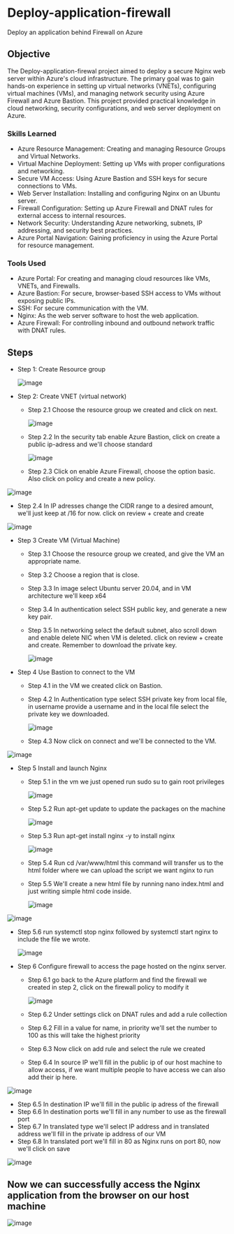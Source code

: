 # Deploy-application-firewall
Deploy an application behind Firewall on Azure

## Objective
The Deploy-application-firewal project aimed to deploy a secure Nginx web server within Azure's cloud infrastructure. The primary goal was to gain hands-on experience in setting up virtual networks (VNETs), configuring virtual machines (VMs), and managing network security using Azure Firewall and Azure Bastion. This project provided practical knowledge in cloud networking, security configurations, and web server deployment on Azure.

### Skills Learned
- Azure Resource Management: Creating and managing Resource Groups and Virtual Networks.
- Virtual Machine Deployment: Setting up VMs with proper configurations and networking.
- Secure VM Access: Using Azure Bastion and SSH keys for secure connections to VMs.
- Web Server Installation: Installing and configuring Nginx on an Ubuntu server.
- Firewall Configuration: Setting up Azure Firewall and DNAT rules for external access to internal resources.
- Network Security: Understanding Azure networking, subnets, IP addressing, and security best practices.
- Azure Portal Navigation: Gaining proficiency in using the Azure Portal for resource management.


### Tools Used
- Azure Portal: For creating and managing cloud resources like VMs, VNETs, and Firewalls.
- Azure Bastion: For secure, browser-based SSH access to VMs without exposing public IPs.
- SSH: For secure communication with the VM.
- Nginx: As the web server software to host the web application.
- Azure Firewall: For controlling inbound and outbound network traffic with DNAT rules.

## Steps

- Step 1: Create Resource group
  
  ![image](https://github.com/user-attachments/assets/05adc767-0327-4acd-9d15-ca278558b0da)

- Step 2: Create VNET (virtual network)
  - Step 2.1 Choose the resource group we created and click on next.
    
    ![image](https://github.com/user-attachments/assets/3d28d6fa-127d-4847-94a5-386f82a62e11)

  - Step 2.2 In the security tab enable Azure Bastion, click on create a public ip-adress and we'll choose standard
    
    ![image](https://github.com/user-attachments/assets/f89ab9e2-b938-4643-ae5f-73c08ac0b05a)

  - Step 2.3 Click on enable Azure Firewall, choose the option basic. Also click on policy and create a new policy.
    
 ![image](https://github.com/user-attachments/assets/8f22dac0-e052-486d-9de8-550cd211f441)

  - Step 2.4 In IP adresses change the CIDR range to a desired amount, we'll just keep at /16 for now. click on review + create and create
    
 ![image](https://github.com/user-attachments/assets/1a84a05c-966e-4e94-89fa-eab1af166481)

- Step 3 Create VM (Virtual Machine)
  - Step 3.1 Choose the resource group we created, and give the VM an appropriate name.
  - Step 3.2 Choose a region that is close.
  - Step 3.3 In image select Ubuntu server 20.04, and in VM architecture we'll keep x64
  - Step 3.4 In authentication select SSH public key, and generate a new key pair.
  - Step 3.5 In networking select the default subnet, also scroll down and enable delete NIC when VM is deleted. click on review + create and create. Remember to download the private key.
    
    ![image](https://github.com/user-attachments/assets/4a692201-1557-40a5-b059-6f012ac835aa)

 - Step 4 Use Bastion to connect to the VM
   - Step 4.1 in the VM we created click on Bastion.
   - Step 4.2 In Authentication type select SSH private key from local file, in username provide a username and in the local file select the private key we downloaded.
     
     ![image](https://github.com/user-attachments/assets/112332e7-d30d-48f0-890e-b316f7fb8f46)

   - Step 4.3 Now click on connect and we'll be connected to the VM.
     
  ![image](https://github.com/user-attachments/assets/01aa265a-f457-4792-891c-899ae84c3296)

- Step 5 Install and launch Nginx
  - Step 5.1 in the vm we just opened run sudo su to gain root privileges
    
    ![image](https://github.com/user-attachments/assets/5f395c70-15be-4d15-9eb9-1a4db2117de9)

  - Step 5.2 Run apt-get update to update the packages on the machine
    
    ![image](https://github.com/user-attachments/assets/7e024aa1-5d4d-4504-906f-9d22a7cbd355)

  - Step 5.3 Run apt-get install nginx -y to install nginx
    
    ![image](https://github.com/user-attachments/assets/a51470b7-f02f-466d-b6a0-01e949393ebf)

  - Step 5.4 Run cd /var/www/html this command will transfer us to the html folder where we can upload the script we want nginx to run
  - Step 5.5 We'll create a new html file by running nano index.html and just writing simple html code inside.
    
    ![image](https://github.com/user-attachments/assets/20e0041a-a804-4316-930f-0a42d1778ff7)
  
![image](https://github.com/user-attachments/assets/a7fffc5b-0584-4866-a25b-c9d5e3d6fe4f)

  - Step 5.6 run systemctl stop nginx followed by systemctl start nginx to include the file we wrote.
    
    ![image](https://github.com/user-attachments/assets/6a6e64f3-6f35-44d1-9391-46a9f1a13b11)

- Step 6 Configure firewall to access the page hosted on the nginx server.
  - Step 6.1 go back to the Azure platform and find the firewall we created in step 2, click on the firewall policy to modify it
    
    ![image](https://github.com/user-attachments/assets/70a01bc6-2d19-42de-94bb-55f738b5122c)

  - Step 6.2 Under settings click on DNAT rules and add a rule collection
  - Step 6.2 Fill in a value for name, in priority we'll set the number to 100 as this will take the highest priority
  - Step 6.3 Now click on add rule and select the rule we created
  - Step 6.4 In source IP we'll fill in the public ip of our host machine to allow access, if we want multiple people to have access we can also add their ip here.
    
![image](https://github.com/user-attachments/assets/11ce2334-01cc-4c45-9a65-f380e3f32103)

  - Step 6.5 In destination IP we'll fill in the public ip adress of the firewall
  - Step 6.6 In destination ports we'll fill in any number to use as the firewall port
  - Step 6.7 In translated type we'll select IP address and in translated address we'll fill in the private ip address of our VM
  - Step 6.8 In translated port we'll fill in 80 as Nginx runs on port 80, now we'll click on save

![image](https://github.com/user-attachments/assets/acd9a87f-365b-4289-b633-28fb9ac8b6f9)
    

 ## Now we can successfully access the Nginx application from the browser on our host machine
 
 ![image](https://github.com/user-attachments/assets/134f94dc-bf6c-4bc1-9091-a162cc5f9732)

